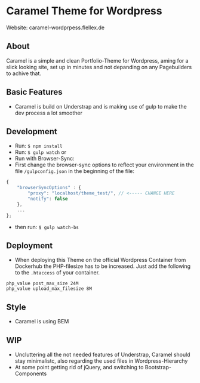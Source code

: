 
# Caramel Theme for Wordpress

Website: caramel-wordprpess.flellex.de

## About

Caramel is a simple and clean Portfolio-Theme for Wordpress, aming for a slick looking site, set up in minutes and not depanding on any Pagebuilders to achive that.



## Basic Features

- Caramel is build on Understrap and is making use of gulp to make the dev process a lot smoother

## Development
- Run: `$ npm install`
- Run: `$ gulp watch` or
- Run with Browser-Sync:
- First change the browser-sync options to reflect your environment in the file `/gulpconfig.json` in the beginning of the file:
```javascript
{
    "browserSyncOptions" : {
        "proxy": "localhost/theme_test/", // <----- CHANGE HERE
        "notify": false
    },
    ...
};
```
- then run: `$ gulp watch-bs`

## Deployment
- When deploying this Theme on the official Wordpress Container from Dockerhub the PHP-filesize has to be increased. Just add the following to the `.htaccess` of your container.

```
php_value post_max_size 24M
php_value upload_max_filesize 8M
```



## Style
- Caramel is using BEM

## WIP
- Uncluttering all the not needed features of Understrap, Caramel should stay minimalistc, also regarding the used files in Wordpress-Hierarchy
- At some point getting rid of jQuery, and switching to Bootstrap-Components
